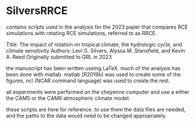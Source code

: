 # SilversRRCE
contains scripts used in the analysis for the 2023 paper that compares RCE simulations 
with rotating RCE simulations, referred to as RRCE.

Title: The impact of rotation on tropical climate, the hydrologic cycle, and climate sensitivity
Authors: Levi G. Silvers, Alyssa M. Stansfield, and Kevin A. Reed
Originally submitted to GRL in 2023

the manuscript has been written useing LaTeX.  much of the analysis has been done with 
matlab.   matlab (R2019b) was used to create some of the figures, ncl (NCAR command language) was 
used to create the rest.  

all experiments were performed on the cheyenne computer  and use a 
either the CAM5 or the CAM6 atmospheric climate model.  

these scripts are here for reference.  to use them the data files are needed, and the 
paths to the data would need to be changed appropriately.  


